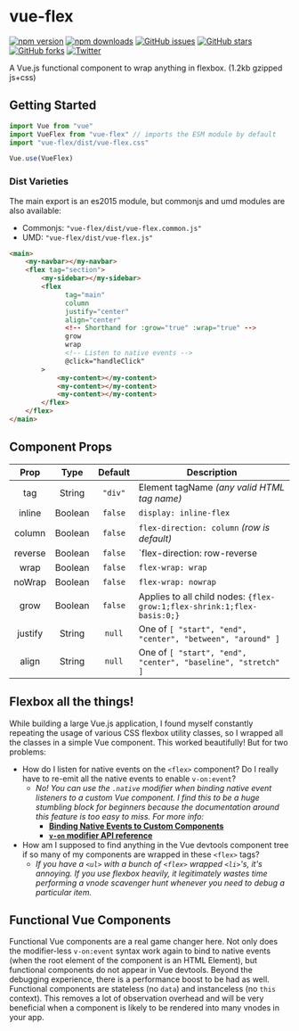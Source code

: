 # vue-flex
[![npm version](https://badge.fury.io/js/vue-flex.svg)](https://badge.fury.io/js/vue-flex)
[![npm downloads](https://img.shields.io/npm/dt/vue-flex.svg)](https://www.npmjs.com/package/vue-flex)
[![GitHub issues](https://img.shields.io/github/issues/alexsasharegan/vue-flex.svg?style=flat)](https://github.com/alexsasharegan/vue-flex/issues)
[![GitHub stars](https://img.shields.io/github/stars/alexsasharegan/vue-flex.svg)](https://github.com/alexsasharegan/vue-flex/stargazers)
[![GitHub forks](https://img.shields.io/github/forks/alexsasharegan/vue-flex.svg)](https://github.com/alexsasharegan/vue-flex/network)
[![Twitter](https://img.shields.io/twitter/url/https/github.com/alexsasharegan/vue-flex.svg?style=social)](https://twitter.com/intent/tweet?text=Wow:&url=%5Bobject%20Object%5D)

A Vue.js functional component to wrap anything in flexbox. (1.2kb gzipped js+css)

## Getting Started
```js
import Vue from "vue"
import VueFlex from "vue-flex" // imports the ESM module by default
import "vue-flex/dist/vue-flex.css"

Vue.use(VueFlex)
```

### Dist Varieties
The main export is an es2015 module, but commonjs and umd modules are also available:
- Commonjs: `"vue-flex/dist/vue-flex.common.js"`
- UMD: `"vue-flex/dist/vue-flex.js"`

```html
<main>
    <my-navbar></my-navbar>
    <flex tag="section">
        <my-sidebar></my-sidebar>
        <flex
              tag="main"
              column
              justify="center"
              align="center"
              <!-- Shorthand for :grow="true" :wrap="true" -->
              grow
              wrap
              <!-- Listen to native events -->
              @click="handleClick"
        >
            <my-content></my-content>
            <my-content></my-content>
            <my-content></my-content>
        </flex>
    </flex>
</main>
```

## Component Props
| Prop      | Type      | Default   | Description |
| :-------: | :-------: | :-------: | ----------- |
| tag       | String    | `"div"`   | Element tagName _(any valid HTML tag name)_ |
| inline    | Boolean   | `false`   | `display: inline-flex` |
| column    | Boolean   | `false`   | `flex-direction: column` _(row is default)_ |
| reverse   | Boolean   | `false`   | `flex-direction: row-reverse|column-reverse` |
| wrap      | Boolean   | `false`   | `flex-wrap: wrap` |
| noWrap    | Boolean   | `false`   | `flex-wrap: nowrap` |
| grow      | Boolean   | `false`   | Applies to all child nodes: `{flex-grow:1;flex-shrink:1;flex-basis:0;}` |
| justify   | String    | `null`    | One of `[ "start", "end", "center", "between", "around" ]` |
| align     | String    | `null`    | One of `[ "start", "end", "center", "baseline", "stretch" ]` |

## Flexbox all the things!
While building a large Vue.js application, I found myself constantly repeating the usage of various CSS flexbox utility classes, so I wrapped all the classes in a simple Vue component. This worked beautifully! But for two problems:

- How do I listen for native events on the `<flex>` component? Do I really have to re-emit all the native events to enable `v-on:event`?
    - _No! You can use the `.native` modifier when binding native event listeners to a custom Vue component. I find this to be a huge stumbling block for beginners because the documentation around this feature is too easy to miss. For more info:_
        - [**Binding Native Events to Custom Components**](https://vuejs.org/v2/guide/components.html#Binding-Native-Events-to-Components)
        - [**`v-on` modifier API reference**](https://vuejs.org/v2/api/#v-on)
- How am I supposed to find anything in the Vue devtools component tree if so many of my components are wrapped in these `<flex>` tags?
    - _If you have a `<ul>` with a bunch of `<flex>` wrapped `<li>`'s, it's annoying. If you use flexbox heavily, it legitimately wastes time performing a vnode scavenger hunt whenever you need to debug a particular item._

## Functional Vue Components
Functional Vue components are a real game changer here. Not only does the modifier-less `v-on:event` syntax work again to bind to native events (when the root element of the component is an HTML Element), but functional components do not appear in Vue devtools. Beyond the debugging experience, there is a performance boost to be had as well. Functional components are stateless (no `data`) and instanceless (no `this` context). This removes a lot of observation overhead and will be very beneficial when a component is likely to be rendered into many vnodes in your app.
